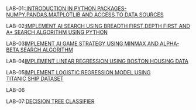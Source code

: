 LAB-01:[:INTRODUCTION IN PYTHON PACKAGES-NUMPY,PANDAS,MATPLOTLIB AND ACCESS TO DATA SOURCES](https://github.com/NandhiniVugge/AIML/blob/main/AIML_LAB_1.ipynb)

LAB-02[:IMPLEMENT AI SEARCH USING BREADTH FIRST,DEPTH FIRST AND A* SEARCH ALGORITHM USING PYTHON](https://github.com/NandhiniVugge/AIML/blob/main/AIML_LAB_02.ipynb)

LAB-03[IMPLEMENT AI GAME STRATEGY USING MINMAX AND ALPHA-BETA SEARCH ALGORITHM](https://github.com/NandhiniVugge/AIML/blob/main/AIML_LAB_03.ipynb)

LAB-04[IMPLEMENT LINEAR REGRESSION USING BOSTON HOUSING DATA](https://github.com/NandhiniVugge/AIML/blob/main/AIML_LAB_04.ipynb)

LAB-05[IMPLEMENT LOGISTIC REGRESSION MODEL USING TITANIC SHIP DATASET](https://github.com/NandhiniVugge/AIML/blob/main/AIML_LAB_05.ipynb)

LAB-06[]()


LAB-07:[DECISION TREE CLASSIFIER](https://github.com/NandhiniVugge/AIML/blob/main/lab_7.ipynb)
